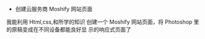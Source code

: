 * 创建云服务商 Moshify 网站页面

我能利用 Html,css,和所学的知识 创建一个 Moshify 网站页面，将 Photoshop 里的原稿变成在不同设备都能良好显
示的响应式页面了
